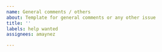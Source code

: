 ```yaml
---
name: General comments / others
about: Template for general comments or any other issue
title: ''
labels: help wanted
assignees: amaynez

---
```



